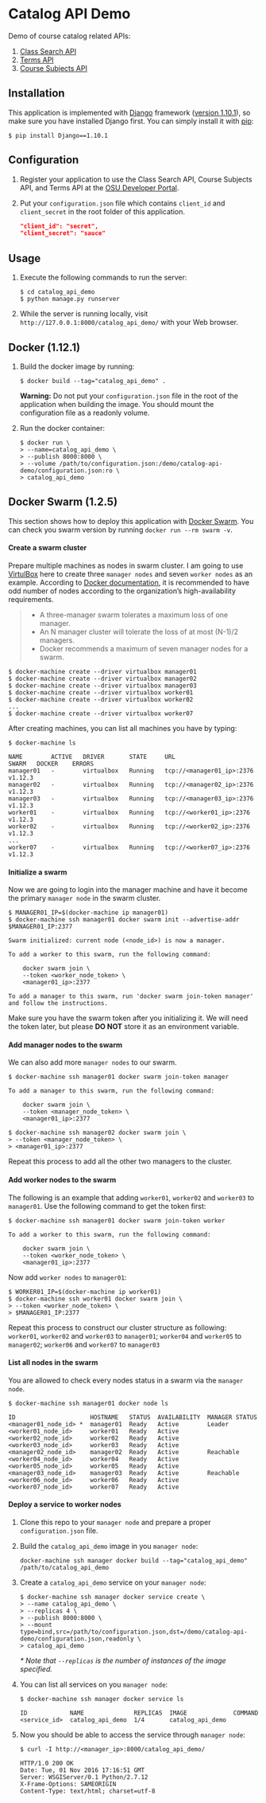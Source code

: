 Catalog API Demo
================

Demo of course catalog related APIs:

1. [Class Search API](https://github.com/osu-mist/class-search-api)
2. [Terms API](https://github.com/osu-mist/terms-api)
3. [Course Subjects API](https://github.com/osu-mist/course-subjects-api)

Installation
------------

This application is implemented with [Django](https://www.djangoproject.com/) framework ([version 1.10.1](https://docs.djangoproject.com/en/1.10/releases/1.10.1/)), so make sure you have installed Django first. You can simply install it with [pip](https://pip.pypa.io/en/latest/):
	
```
$ pip install Django==1.10.1
```

Configuration
-------------

1. Register your application to use the Class Search API, Course Subjects API, and Terms API at the [OSU Developer Portal](https://developer.oregonstate.edu/).
2. Put your `configuration.json` file which contains `client_id` and `client_secret` in the root folder of this application.

	```json
	"client_id": "secret",
	"client_secret": "sauce"
	```

Usage
-----

1. Execute the following commands to run the server:

	```
	$ cd catalog_api_demo
	$ python manage.py runserver
	```

2. While the server is running locally, visit `http://127.0.0.1:8000/catalog_api_demo/` with your Web browser.

Docker (1.12.1)
---------------

1. Build the docker image by running:
	
	```
	$ docker build --tag="catalog_api_demo" .
	```
	
	**Warning:** Do not put your `configuration.json` file in the root of the application when building the image. You should mount the configuration file as a readonly volume.

2. Run the docker container:
	
	```
	$ docker run \
	> --name=catalog_api_demo \
	> --publish 8000:8000 \
	> --volume /path/to/configuration.json:/demo/catalog-api-demo/configuration.json:ro \
	> catalog_api_demo
	```

Docker Swarm (1.2.5)
------------

This section shows how to deploy this application with [Docker Swarm](https://docs.docker.com/swarm/).
You can check you swarm version by running `docker run --rm swarm -v`.

#### Create a swarm cluster

Prepare multiple machines as nodes in swarm cluster. I am going to use [VirtulBox](https://www.virtualbox.org/) here to create three `manager nodes` and seven `worker nodes` as an example. According to [Docker documentation](https://docs.docker.com/engine/swarm/how-swarm-mode-works/nodes/), it is recommended to have odd number of nodes according to the organization’s high-availability requirements.

> * A three-manager swarm tolerates a maximum loss of one manager.
> * An N manager cluster will tolerate the loss of at most (N-1)/2 managers.
> * Docker recommends a maximum of seven manager nodes for a swarm.

```
$ docker-machine create --driver virtualbox manager01
$ docker-machine create --driver virtualbox manager02
$ docker-machine create --driver virtualbox manager03
$ docker-machine create --driver virtualbox worker01
$ docker-machine create --driver virtualbox worker02
...
$ docker-machine create --driver virtualbox worker07
```

After creating machines, you can list all machines you have by typing:

```
$ docker-machine ls

NAME        ACTIVE   DRIVER       STATE     URL                         SWARM   DOCKER    ERRORS
manager01   -        virtualbox   Running   tcp://<manager01_ip>:2376           v1.12.3
manager02   -        virtualbox   Running   tcp://<manager02_ip>:2376           v1.12.3
manager03   -        virtualbox   Running   tcp://<manager03_ip>:2376           v1.12.3
worker01    -        virtualbox   Running   tcp://<worker01_ip>:2376            v1.12.3
worker02    -        virtualbox   Running   tcp://<worker02_ip>:2376            v1.12.3
...
worker07    -        virtualbox   Running   tcp://<worker07_ip>:2376            v1.12.3
```

#### Initialize a swarm

Now we are going to login into the manager machine and have it become the primary `manager node` in the swarm cluster.

```
$ MANAGER01_IP=$(docker-machine ip manager01)
$ docker-machine ssh manager01 docker swarm init --advertise-addr $MANAGER01_IP:2377

Swarm initialized: current node (<node_id>) is now a manager.

To add a worker to this swarm, run the following command:

	docker swarm join \
	--token <worker_node_token> \
	<manager01_ip>:2377

To add a manager to this swarm, run 'docker swarm join-token manager' and follow the instructions.
```

Make sure you have the swarm token after you initializing it. We will need the token later, but please **DO NOT** store it as an environment variable. 

#### Add manager nodes to the swarm

We can also add more `manager nodes` to our swarm.

```
$ docker-machine ssh manager01 docker swarm join-token manager

To add a manager to this swarm, run the following command:

    docker swarm join \
    --token <manager_node_token> \
    <manager01_ip>:2377
```

```
$ docker-machine ssh manager02 docker swarm join \
> --token <manager_node_token> \
> <manager01_ip>:2377
```

Repeat this process to add all the other two managers to the cluster.

#### Add worker nodes to the swarm

The following is an example that adding `worker01`, `worker02` and `worker03` to `manager01`. Use the following command to get the token first:

```
$ docker-machine ssh manager01 docker swarm join-token worker

To add a worker to this swarm, run the following command:

	docker swarm join \
	--token <worker_node_token> \
	<manager01_ip>:2377
```

Now add `worker nodes` to `manager01`:

```
$ WORKER01_IP=$(docker-machine ip worker01)
$ docker-machine ssh worker01 docker swarm join \
> --token <worker_node_token> \
> $MANAGER01_IP:2377
```

Repeat this process to construct our cluster structure as following:
`worker01`, `worker02` and `worker03` to `manager01`;
`worker04` and `worker05` to `manager02`;
`worker06` and `worker07` to `manager03`

#### List all nodes in the swarm

You are allowed to check every nodes status in a swarm via the `manager node`.

```
$ docker-machine ssh manager01 docker node ls

ID                     HOSTNAME   STATUS  AVAILABILITY  MANAGER STATUS
<manager01_node_id> *  manager01  Ready   Active        Leader
<worker01_node_id>     worker01   Ready   Active
<worker02_node_id>     worker02   Ready   Active
<worker03_node_id>     worker03   Ready   Active
<manager02_node_id>    manager02  Ready   Active        Reachable
<worker04_node_id>     worker04   Ready   Active
<worker05_node_id>     worker05   Ready   Active
<manager03_node_id>    manager03  Ready   Active        Reachable
<worker06_node_id>     worker06   Ready   Active
<worker07_node_id>     worker07   Ready   Active
```

#### Deploy a service to worker nodes

1. Clone this repo to your `manager node` and prepare a proper `configuration.json` file.

2. Build the `catalog_api_demo` image in you `manager node`:

	```
	docker-machine ssh manager docker build --tag="catalog_api_demo" /path/to/catalog_api_demo
	```

2. Create a `catalog_api_demo` service on your `manager node`:

	```
	$ docker-machine ssh manager docker service create \
	> --name catalog_api_demo \
	> --replicas 4 \
	> --publish 8000:8000 \
	> --mount type=bind,src=/path/to/configuration.json,dst=/demo/catalog-api-demo/configuration.json,readonly \
	> catalog_api_demo
	```

	_* Note that `--replicas` is the number of instances of the image specified._

3. You can list all services on you `manager node`:

	```
	$ docker-machine ssh manager docker service ls

	ID            NAME              REPLICAS  IMAGE             COMMAND
	<service_id>  catalog_api_demo  1/4       catalog_api_demo
	```

4. Now you should be able to access the service through `manager node`:

	```
	$ curl -I http://<manager_ip>:8000/catalog_api_demo/

	HTTP/1.0 200 OK
	Date: Tue, 01 Nov 2016 17:16:51 GMT
	Server: WSGIServer/0.1 Python/2.7.12
	X-Frame-Options: SAMEORIGIN
	Content-Type: text/html; charset=utf-8
	```